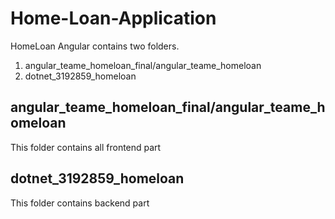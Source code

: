 
# Home-Loan-Application

HomeLoan Angular contains two folders.

1. angular_teame_homeloan_final/angular_teame_homeloan
2. dotnet_3192859_homeloan

## angular_teame_homeloan_final/angular_teame_homeloan
This folder contains all frontend part

## dotnet_3192859_homeloan
This folder contains backend part


